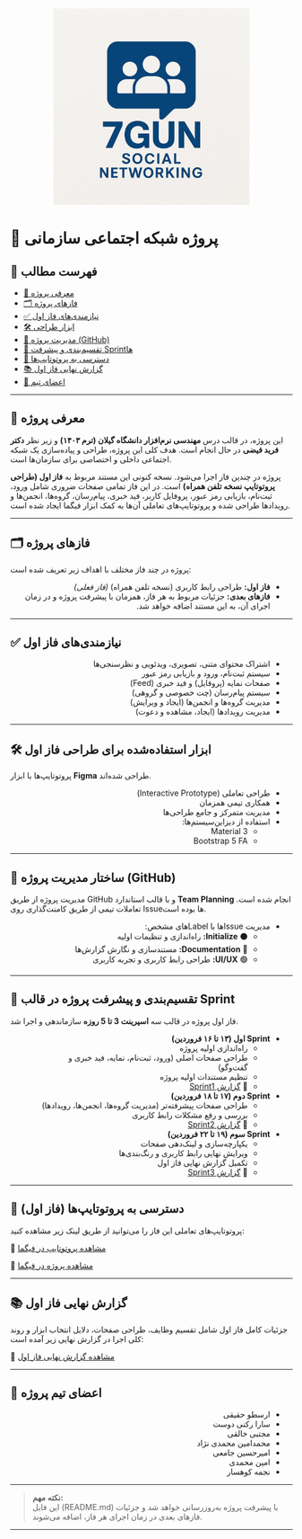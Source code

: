 
<div align="center"> <img src="logo.jpg" height="350px"> </div>

# 🚀 پروژه شبکه اجتماعی سازمانی


## 📖 فهرست مطالب
- [📌 معرفی پروژه](#-معرفی-پروژه)
- [🗂 فازهای پروژه](#️-فازهای-پروژه)
- [✅ نیازمندی‌های فاز اول](#-نیازمندیهای-فاز-اول)
- [🛠 ابزار طراحی](#️-ابزار-استفادهشده-برای-طراحی-فاز-اول)
- [📂 مدیریت پروژه (GitHub)](#-ساختار-مدیریت-پروژه-github)
- [📅 تقسیم‌بندی و پیشرفت Sprintها](#-تقسیمبندی-و-پیشرفت-پروژه-در-قالب-sprint)
- [🎨 دسترسی به پروتوتایپ‌ها](#-دسترسی-به-پروتوتایپها-فاز-اول)
- [📚 گزارش نهایی فاز اول](#-گزارش-نهایی-فاز-اول)
- [👥 اعضای تیم](#-اعضای-تیم-پروژه-فاز-اول)

---

## 📌 معرفی پروژه
این پروژه، در قالب درس **مهندسی نرم‌افزار دانشگاه گیلان (ترم ۱۴۰۳)** و زیر نظر **دکتر فرید فیضی** در حال انجام است. هدف کلی این پروژه، طراحی و پیاده‌سازی یک شبکه اجتماعی داخلی و اختصاصی برای سازمان‌ها است.

پروژه در چندین فاز اجرا می‌شود. نسخه کنونی این مستند مربوط به **فاز اول (طراحی پروتوتایپ نسخه تلفن همراه)** است. در این فاز تمامی صفحات ضروری شامل ورود، ثبت‌نام، بازیابی رمز عبور، پروفایل کاربر، فید خبری، پیام‌رسان، گروه‌ها، انجمن‌ها و رویدادها طراحی شده و پروتوتایپ‌های تعاملی آن‌ها به کمک ابزار فیگما ایجاد شده است.

---

## 🗂 فازهای پروژه
پروژه در چند فاز مختلف با اهداف زیر تعریف شده است:

<div dir="rtl">

- **فاز اول:** طراحی رابط کاربری (نسخه تلفن همراه) *(فاز فعلی)*
- **فازهای بعدی:**  جزئیات مربوط به هر فاز، همزمان با پیشرفت پروژه و در زمان اجرای آن، به این مستند اضافه خواهد شد.

</div>

---

## ✅ نیازمندی‌های فاز اول
<div dir="rtl">

- اشتراک محتوای متنی، تصویری، ویدئویی و نظرسنجی‌ها
- سیستم ثبت‌نام، ورود و بازیابی رمز عبور
- صفحات نمایه (پروفایل) و فید خبری (Feed)
- سیستم پیام‌رسان (چت خصوصی و گروهی)
- مدیریت گروه‌ها و انجمن‌ها (ایجاد و ویرایش)
- مدیریت رویدادها (ایجاد، مشاهده و دعوت)

</div>

---

## 🛠 ابزار استفاده‌شده برای طراحی فاز اول
پروتوتایپ‌ها با ابزار **Figma** طراحی شده‌اند.

<div dir="rtl">

<ul>
  <li>طراحی تعاملی (Interactive Prototype)</li>
  <li>همکاری تیمی همزمان</li>
  <li>مدیریت متمرکز و جامع طراحی‌ها</li>
  <li>استفاده از دیزاین‌سیستم‌ها:
    <ul dir="rtl">
      <li>Material 3</li>
      <li>Bootstrap 5 FA</li>
    </ul>
  </li>
</ul>

</div>

---

## 📂 ساختار مدیریت پروژه (GitHub)
مدیریت پروژه از طریق GitHub و با قالب استاندارد **Team Planning** انجام شده است. تعاملات تیمی از طریق کامنت‌گذاری روی Issueها بوده است.

<div dir="rtl">

<ul>
  <li>مدیریت Issueها با Labelهای مشخص:
    <ul dir="rtl">
      <li>⚫ <strong>Initialize:</strong> راه‌اندازی و تنظیمات اولیه</li>
      <li>🔵 <strong>Documentation:</strong> مستندسازی و نگارش گزارش‌ها</li>
      <li>🟢 <strong>UI/UX:</strong> طراحی رابط کاربری و تجربه کاربری</li>
    </ul>
  </li>
</ul>

</div>

---
## 📅 تقسیم‌بندی و پیشرفت پروژه در قالب Sprint
فاز اول پروژه در قالب سه **اسپرینت 3 تا 5 روزه** سازماندهی و اجرا شد.

<div dir="rtl">

<ul dir="rtl">
  <li><strong>Sprint اول (۱۳ تا ۱۶ فروردین)</strong>
    <ul dir="rtl">
      <li>راه‌اندازی اولیه پروژه</li>
      <li>طراحی صفحات اصلی (ورود، ثبت‌نام، نمایه، فید خبری و گفت‌وگو)</li>
      <li>تنظیم مستندات اولیه پروژه</li>
      <li>📖 <a href="Sprint1-summary.md"> گزارش Sprint1 </a></li>
    </ul>
  </li>

  <li><strong>Sprint دوم (۱۷ تا ۱۸ فروردین)</strong>
    <ul dir="rtl">
      <li>طراحی صفحات پیشرفته‌تر (مدیریت گروه‌ها، انجمن‌ها، رویدادها)</li>
      <li>بررسی و رفع مشکلات رابط کاربری</li>
      <li>📖 <a href="Sprint2-summary.md"> گزارش Sprint2 </a></li>
    </ul>
  </li>

  <li><strong>Sprint سوم (۱۹ تا ۲۲ فروردین)</strong>
    <ul dir="rtl">
      <li>یکپارچه‌سازی و لینک‌دهی صفحات</li>
      <li>ویرایش نهایی رابط کاربری و رنگ‌بندی‌ها</li>
      <li>تکمیل گزارش نهایی فاز اول</li>
      <li>📖 <a href="Sprint3-summary.md"> گزارش Sprint3 </a></li>
    </ul>
  </li>
</ul>

</div>

---

## 🎨 دسترسی به پروتوتایپ‌ها (فاز اول)
پروتوتایپ‌های تعاملی این فاز را می‌توانید از طریق لینک زیر مشاهده کنید:

🔗 [مشاهده پروتوتایپ‌ در فیگما](https://www.figma.com/proto/W1udGOCI5g6WOiMc4S9GMT/Social-Network---7gun?node-id=76-16&p=f&t=Fi0BvzwqdMgvuA3j-0&scaling=scale-down&content-scaling=fixed&page-id=0%3A1)

🔗 [مشاهده پروژه در فیگما](https://www.figma.com/design/W1udGOCI5g6WOiMc4S9GMT/Social-Network---7gun?node-id=0-1&p=f&t=Fi0BvzwqdMgvuA3j-0)

---

## 📚 گزارش نهایی فاز اول
جزئیات کامل فاز اول شامل تقسیم وظایف، طراحی صفحات، دلایل انتخاب ابزار و روند کلی اجرا در گزارش نهایی زیر آمده است:

📖 [مشاهده گزارش نهایی فاز اول](https://docs.google.com/document/d/16yNkjdHMuNY2Qr_G1Uqiz4pqbTHJamUH/edit?usp=sharing&ouid=101601006722367121274&rtpof=true&sd=true)

---

## 👥 اعضای تیم پروژه

<div dir="rtl">

- ارسطو حقیقی
- سارا رکنی دوست
- مجتبی خالقی
- محمدامین محمدی نژاد
- امیرحسین جامعی
- امین محمدی
- نجمه کوهسار

</div>


---

> **نکته مهم:**  
> این فایل (README.md) با پیشرفت پروژه به‌روز‌رسانی خواهد شد و جزئیات فازهای بعدی در زمان اجرای هر فاز، اضافه می‌شوند.

---
